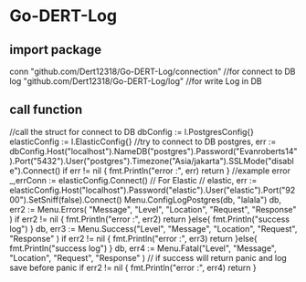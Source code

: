 # Go-DERT-Log
## import package
conn "github.com/Dert12318/Go-DERT-Log/connection" //for connect to DB
log "github.com/Dert12318/Go-DERT-Log/log" //for write Log in DB
## call function
//call the struct for connect to DB
dbConfig := l.PostgresConfig{}
elasticConfig := l.ElasticConfig{}
//try to connect to DB
postgres, err := dbConfig.Host("localhost").NameDB("postgres").Password("Evanroberts14").Port("5432").User("postgres").Timezone("Asia/jakarta").SSLMode("disable").Connect()
if err != nil {
    fmt.Println("error :", err)
    return
}
//example error
_,errConn := elasticConfig.Connect()
// For Elastic
// elastic, err := elasticConfig.Host("localhost").Password("elastic").User("elastic").Port("9200").SetSniff(false).Connect()
Menu.ConfigLogPostgres(db, "lalala")
db, err2 := Menu.Errors( "Message", "Level", "Location", "Request", "Response" )
if err2 != nil {
    fmt.Println("error :", err2)
    return
}else{
    fmt.Println("success log")
}
db, err3 := Menu.Success("Level", "Message", "Location", "Request", "Response" ) 
if err2 != nil {
    fmt.Println("error :", err3)
    return
}else{
    fmt.Println("success log")
}
db, err4 := Menu.Fatal("Level", "Message", "Location", "Request", "Response" ) // if success will return panic and log save before panic
if err2 != nil {
    fmt.Println("error :", err4)
    return
}
